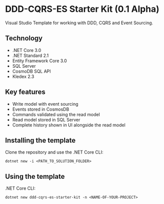 # DDD-CQRS-ES Starter Kit (0.1 Alpha)

Visual Studio Template for working with DDD, CQRS and Event Sourcing.

## Technology

- .NET Core 3.0
- .NET Standard 2.1
- Entity Framework Core 3.0
- SQL Server
- CosmoDB SQL API
- Kledex 2.3

## Key features

- Write model with event sourcing
- Events stored in CosmosDB
- Commands validated using the read model
- Read model stored in SQL Server
- Complete history shown in UI alongside the read model

## Installing the template

Clone the repository and use the .NET Core CLI:

```
dotnet new -i <PATH_TO_SOLUTION_FOLDER>
```

## Using the template

.NET Core CLI:

```
dotnet new ddd-cqrs-es-starter-kit -n <NAME-OF-YOUR-PROJECT>
```
